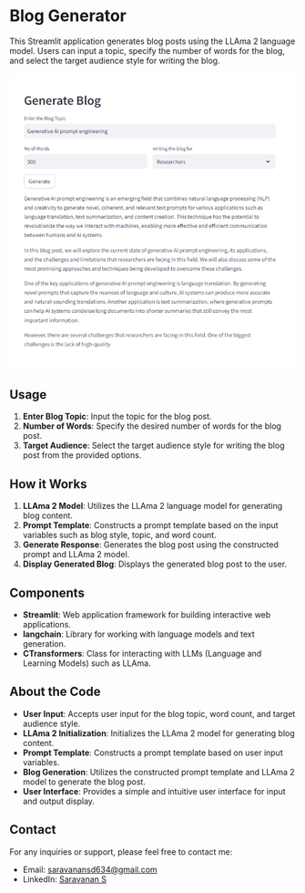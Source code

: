 # Blog Generator

This Streamlit application generates blog posts using the LLAma 2 language model. Users can input a topic, specify the number of words for the blog, and select the target audience style for writing the blog.

![Working](https://github.com/Saravanan-SD/Blog-Generation-using-LLama-2/blob/main/Screenshot%202024-04-03%20115119.png)

## Usage

1. **Enter Blog Topic**: Input the topic for the blog post.
2. **Number of Words**: Specify the desired number of words for the blog post.
3. **Target Audience**: Select the target audience style for writing the blog post from the provided options.

## How it Works

1. **LLAma 2 Model**: Utilizes the LLAma 2 language model for generating blog content.
2. **Prompt Template**: Constructs a prompt template based on the input variables such as blog style, topic, and word count.
3. **Generate Response**: Generates the blog post using the constructed prompt and LLAma 2 model.
4. **Display Generated Blog**: Displays the generated blog post to the user.

## Components

- **Streamlit**: Web application framework for building interactive web applications.
- **langchain**: Library for working with language models and text generation.
- **CTransformers**: Class for interacting with LLMs (Language and Learning Models) such as LLAma.

## About the Code

- **User Input**: Accepts user input for the blog topic, word count, and target audience style.
- **LLAma 2 Initialization**: Initializes the LLAma 2 model for generating blog content.
- **Prompt Template**: Constructs a prompt template based on user input variables.
- **Blog Generation**: Utilizes the constructed prompt template and LLAma 2 model to generate the blog post.
- **User Interface**: Provides a simple and intuitive user interface for input and output display.

## Contact
For any inquiries or support, please feel free to contact me:

- Email: [saravanansd634@gmail.com](mailto:saravanansd634@gmail.com)
- LinkedIn: [Saravanan S](https://www.linkedin.com/in/sdsaravanan/)

